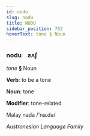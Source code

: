 ```yaml
---
id: nodu
slug: nodu
title: NODU
sidebar_position: 702
hoverText: tone § Noun
---
```


### nodu&emsp;<span kind="abugida">ƨʌʃ</span>

*tone* **§** Noun

**Verb**: to be a tone

**Noun**: tone

**Modifier**: tone-related

Malay nada /'na.də/

*Austronesian Language Family*